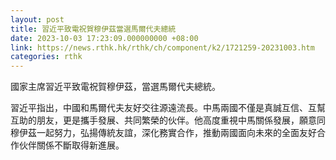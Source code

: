 ```yaml
---
layout: post
title: 習近平致電祝賀穆伊茲當選馬爾代夫總統
date: 2023-10-03 17:23:09.000000000 +08:00
link: https://news.rthk.hk/rthk/ch/component/k2/1721259-20231003.htm
categories: rthk
---
```


國家主席習近平致電祝賀穆伊茲，當選馬爾代夫總統。

習近平指出，中國和馬爾代夫友好交往源遠流長。中馬兩國不僅是真誠互信、互幫互助的朋友，更是攜手發展、共同繁榮的伙伴。他高度重視中馬關係發展，願意同穆伊茲一起努力，弘揚傳統友誼，深化務實合作，推動兩國面向未來的全面友好合作伙伴關係不斷取得新進展。
